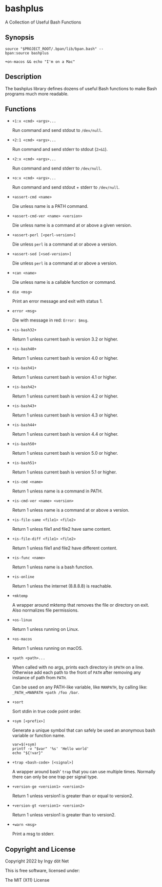 bashplus
========

A Collection of Useful Bash Functions


## Synopsis

```
source "$PROJECT_ROOT/.bpan/lib/bpan.bash" --
bpan:source bashplus

+on-macos && echo "I'm on a Mac"
```


## Description

The bashplus library defines dozens of useful Bash functions to make Bash
programs much more readable.


## Functions

* `+1:x <cmd> <args>...`

  Run command and send stdout to `/dev/null`.

* `+2:1 <cmd> <args>...`

  Run command and send stderr to stdout (`2>&1`).

* `+2:x <cmd> <args>...`

  Run command and send stderr to `/dev/null`.

* `+o:x <cmd> <args>...`

  Run command and send stdout + stderr to `/dev/null`.

* `+assert-cmd <name>`

  Die unless name is a PATH command.

* `+assert-cmd-ver <name> <version>`

  Die unless name is a command at or above a given version.

* `+assert-perl [<perl-version>]`

  Die unless `perl` is a command at or above a version.

* `+assert-sed [<sed-version>]`

  Die unless `perl` is a command at or above a version.

* `+can <name>`

  Die unless name is a callable function or command.

* `die <msg>`

  Print an error message and exit with status 1.

* `error <msg>`

  Die with message in red: `Error: $msg`.

* `+is-bash32+`

  Return 1 unless current bash is version 3.2 or higher.

* `+is-bash40+`

  Return 1 unless current bash is version 4.0 or higher.

* `+is-bash41+`

  Return 1 unless current bash is version 4.1 or higher.

* `+is-bash42+`

  Return 1 unless current bash is version 4.2 or higher.

* `+is-bash43+`

  Return 1 unless current bash is version 4.3 or higher.

* `+is-bash44+`

  Return 1 unless current bash is version 4.4 or higher.

* `+is-bash50+`

  Return 1 unless current bash is version 5.0 or higher.

* `+is-bash51+`

  Return 1 unless current bash is version 5.1 or higher.

* `+is-cmd <name>`

  Return 1 unless name is a command in PATH.

* `+is-cmd-ver <name> <version>`

  Return 1 unless name is a command at or above a version.

* `+is-file-same <file1> <file2>`

  Return 1 unless file1 and file2 have same content.

* `+is-file-diff <file1> <file2>`

  Return 1 unless file1 and file2 have different content.

* `+is-func <name>`

  Return 1 unless name is a bash function.

* `+is-online`

  Return 1 unless the internet (8.8.8.8) is reachable.

* `+mktemp`

  A wrapper around mktemp that removes the file or directory on exit.
  Also normalizes file permissions.

* `+os-linux`

  Return 1 unless running on Linux.

* `+os-macos`

  Return 1 unless running on macOS.

* `+path <path>...`

  When called with no args, prints each directory in `$PATH` on a line.
  Otherwise add each path to the front of `PATH` after removing any instance
  of path from `PATH`.

  Can be used on any PATH-like variable, like `MANPATH`, by calling like:
  `_PATH_=MANPATH +path /foo /bar`.

* `+sort`

  Sort stdin in true code point order.

* `+sym [<prefix>]`

  Generate a unique symbol that can safely be used an anonymous bash variable
  or function name.
  ```
  var=$(+sym)
  printf -v "$var" '%s' 'Hello world'
  echo "${!var}"
  ```

* `+trap <bash-code> [<signal>]`

  A wrapper around bash' `trap` that you can use multiple times.
  Normally there can only be one trap per signal type.

* `+version-ge <version1> <version2>`

  Return 1 unless version1 is greater than or equal to version2.

* `+version-gt <version1> <version2>`

  Return 1 unless version1 is greater than to version2.

* `+warn <msg>`

  Print a msg to stderr.


## Copyright and License

Copyright 2022 by Ingy döt Net

This is free software, licensed under:

The MIT (X11) License
